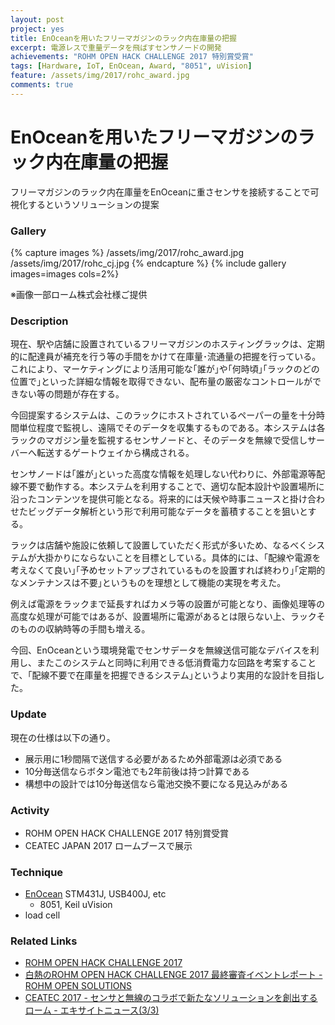 ```yaml
---
layout: post
project: yes
title: EnOceanを用いたフリーマガジンのラック内在庫量の把握
excerpt: 電源レスで重量データを飛ばすセンサノードの開発
achievements: "ROHM OPEN HACK CHALLENGE 2017 特別賞受賞"
tags: [Hardware, IoT, EnOcean, Award, "8051", uVision]
feature: /assets/img/2017/rohc_award.jpg
comments: true
---
```

# EnOceanを用いたフリーマガジンのラック内在庫量の把握

フリーマガジンのラック内在庫量をEnOceanに重さセンサを接続することで可視化するというソリューションの提案

### Gallery


{% capture images %}
 /assets/img/2017/rohc_award.jpg
 /assets/img/2017/rohc_cj.jpg
{% endcapture %}
{% include gallery images=images  cols=2%}

※画像一部ローム株式会社様ご提供

### Description

現在、駅や店舗に設置されているフリーマガジンのホスティングラックは、定期的に配達員が補充を行う等の手間をかけて在庫量･流通量の把握を行っている。これにより、マーケティングにより活用可能な｢誰が｣や｢何時頃｣｢ラックのどの位置で｣といった詳細な情報を取得できない、配布量の厳密なコントロールができない等の問題が存在する。

今回提案するシステムは、このラックにホストされているペーパーの量を十分時間単位程度で監視し、遠隔でそのデータを収集するものである。本システムは各ラックのマガジン量を監視するセンサノードと、そのデータを無線で受信しサーバーへ転送するゲートウェイから構成される。

センサノードは｢誰が｣といった高度な情報を処理しない代わりに、外部電源等配線不要で動作する。本システムを利用することで、適切な配本設計や設置場所に沿ったコンテンツを提供可能となる。将来的には天候や時事ニュースと掛け合わせたビッグデータ解析という形で利用可能なデータを蓄積することを狙いとする。

ラックは店舗や施設に依頼して設置していただく形式が多いため、なるべくシステムが大掛かりにならないことを目標としている。具体的には、｢配線や電源を考えなくて良い｣｢予めセットアップされているものを設置すれば終わり｣｢定期的なメンテナンスは不要｣というものを理想として機能の実現を考えた。

例えば電源をラックまで延長すればカメラ等の設置が可能となり、画像処理等の高度な処理が可能ではあるが、設置場所に電源があるとは限らない上、ラックそのものの収納時等の手間も増える。

今回、EnOceanという環境発電でセンサデータを無線送信可能なデバイスを利用し、またこのシステムと同時に利用できる低消費電力な回路を考案することで、｢配線不要で在庫量を把握できるシステム｣というより実用的な設計を目指した。

### Update

現在の仕様は以下の通り。

* 展示用に1秒間隔で送信する必要があるため外部電源は必須である
* 10分毎送信ならボタン電池でも2年前後は持つ計算である
* 構想中の設計では10分毎送信なら電池交換不要になる見込みがある

### Activity

* ROHM OPEN HACK CHALLENGE 2017 特別賞受賞
* CEATEC JAPAN 2017 ロームブースで展示

### Technique

* [EnOcean](https://www.enocean.com/jp/) STM431J, USB400J, etc
  * 8051, Keil uVision
* load cell

### Related Links

* [ROHM OPEN HACK CHALLENGE 2017](http://open.rohm.com/rohmhack/) 
* [白熱のROHM OPEN HACK CHALLENGE 2017 最終審査イベントレポート - ROHM OPEN SOLUTIONS](http://open.rohm.com/jp/events/171005_article)
* [CEATEC 2017 - センサと無線のコラボで新たなソリューションを創出するローム - エキサイトニュース(3/3) ](http://www.excite.co.jp/News/it_biz/20171003/Cobs_1676261.html)
